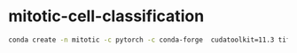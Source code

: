 # mitotic-cell-classification

```bash
conda create -n mitotic -c pytorch -c conda-forge  cudatoolkit=11.3 tifffile h5py pyyaml numba pytorch scipy napari notebook torchvision pytorch-lightning matplotlib
```